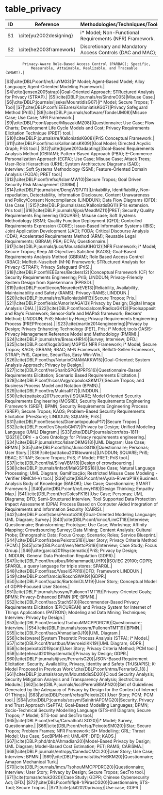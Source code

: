 # table_privacy

|ID|Reference|Methodologies/Techniques/Tools|
|--- |--- |--- |
|S1|\cite{yu2002designing}|i* Model; Non-Functional Requirements (NFR) Framework.|
|S2|\cite{he2003framework}|Discretionary and Mandatory Access Controls (DAC and MAC);
			Privacy-Aware Role-Based Access Control (PARBAC); Specific,
				Measurable, Attainable, Realizable, and Traceable (SMaRT).|
|S3|\cite{DBLP:conf/re/LiuYM03}|i* Model; Agent-Based Model; Alloy Language; Agent-Oriented
			Modeling Framework.|
|S4|\cite{jensen2005strap}|Goal-Oriented Approach; STRuctured Analysis for Privacy
			(STRAP).|
|S5|\cite{DBLP:journals/re/SindreO05}|Misuse Case.|
|S6|\cite{DBLP:journals/ijseke/MouratidisG07}|i* Model; Secure Tropos; T-Tool|
|S7|\cite{DBLP:conf/IEEEares/KalloniatisKG07}|Privacy Safeguard Method (PriS).|
|S8|\cite{DBLP:journals/software/TondelJM08}|Misuse Case; Use Case; NFR Framework.|
|S9|\cite{DBLP:conf/apscc/MiyazakiMZ08}|Questionnaire; Use Case; Flow Charts; Development Life Cycle
			Models and Cost; Privacy Requirements Elicitation Technique (PRET)
				tool.|
|S10|\cite{DBLP:journals/re/KalloniatisKG08}|PriS Conceptual Framework.|
|S11|\cite{DBLP:conf/mcis/KalloniatisKK09}|Goal Model; Directed Acyclic Graph; PriS tool.|
|S12|\cite{bijwe2010adapting}|Goal-Based Requirements Analysis Method (GBRAM);
			Pattern-Based Approach (PBA); E-Commerce Personalization Approach
				(ECPA); Use Case; Misuse Case; Attack Trees; User-Role Hierarchies
				(URH); System Architecture Diagrams (SAD); Interview; Soft Systems
				Methodology (SSM); Feature-Oriented Domain Analysis (FODA); PRET
				tool.|
|S13|\cite{DBLP:conf/refsq/IslamMW10}|Secure Tropos; Goal Driven Security Risk Management (GSRM).|
|S14|\cite{DBLP:journals/re/DengWSPJ11}|Linkability, Identifiability, Non-repudiation,
			Detectability, Information Disclosure, Content Unawareness and
				Policy/Consent Noncompliance (LINDDUN); Data Flow Diagrams (DFD);
				Use Case.|
|S15|\cite{DBLP:journals/asc/KalloniatisBG11}|Pris extension. Pris tool|
|S16|\cite{DBLP:journals/ijipsi/MeadMZ11}|PRET; Security Quality Requirements Engineering (SQUARE);
			Misuse case; Soft Systems Methodology (SSM); Quality Function
				Deployment (QFD); Controlled Requirements Expression (CORE);
				Issue-Based Information Systems (IBIS); Joint Application
				Development (JAD); FODA; Critical Discourse Analysis (CDA);
				Accelerated Requirements Method (ARM); Reusable Legal Requirements;
				GBRAM; PBA; ECPA; Questionnaire.|
|S17|\cite{DBLP:journals/jucs/MouratidisKIHG12}|NFR Framework; i* Model; Secure Tropos; Keep All Objectives
			Satisfied (KAOS); Goal-Based Requirements Analysis Method (GBRAM);
				Role Based Access Control (RBAC); Moffett-Nuseibeh (M-N) Framework;
				STRuctured Analysis for Privacy (STRAP); Privacy Safeguard (PriS).|
|S18|\cite{DBLP:conf/IEEEares/Beckers12}|Conceptual Framework (CF) for Security Requirements
			Engineering; PriS; LINDDUN; Privacy-Friendly System Design from
				Spiekermann (FPRSD).|
|S19|\cite{DBLP:conf/iecon/NeureiterEVE13}|Reliability, Availability, Maintainability and Safety
			(RAMS); Privacy-RAMS; LINDDUN.|
|S20|\cite{DBLP:journals/re/KalloniatisMI13}|Secure Tropos; Pris.|
|S21|\cite{DBLP:conf/eisic/AmorimAGA13}|Privacy by Design; Digital Image Analysis (DIA).|
|S22|\cite{DBLP:conf/socialcom/RadicsGK13}|Poolsappasit and Ray’s Framework; Sensor-Safe and MAPaS
			framework; Beckers’ Method; LINDDUN; PriS; Model by Hong; Privacy
				Requirements Engineering Process (PREPProcess).|
|S23|\cite{martin2014engineering}|Privacy by Design; Privacy Enhancing Technology (PET), Pris;
			i* Model; tools OASIS-Privacy Management Reference Model and
				Methodology (PMRM).|
|S24|\cite{DBLP:journals/re/BreauxHR14}|Survey; Interview; DFD.|
|S25|\cite{DBLP:conf/icgs3/GanjiMGP15}|NFR Framework; i* Model; Secure Tropos; KAOS; GBRAM; RBAC;
			M-N Framework, Bellotti-Sellen Framework, STRAP; PriS, Caprice,
				SecuriTas, Easy Win-Win.|
|S26|\cite{DBLP:conf/sp/NotarioCMAMAKKW15}|Goal-Oriented; System Analysis Approach; Privacy by Design.|
|S27|\cite{DBLP:conf/re/GharibSPGMPRFS16}|Questionnaire-Based Requirements Elicitation; Scenario Based
			Requirements Elicitation.|
|S28|\cite{DBLP:conf/hicss/ArgyropoulosSKM17}|Secure Tropos; and Business Process Model and Notation
			(BPMN).|
|S29|\cite{DBLP:conf/re/MukisaR17}|LINDDUN.|
|S30|\cite{pattakou2017security}|SQUARE; Model Oriented Security Requirements Engineering
			(MOSRE); Security Requirements Engineering Framework (SREF); BPMN;
				Security Requirements Engineering Process (SREP); Secure Tropos;
				KAOS; Problem-Based Security Requirements Elicitation (PresSure);
				LINDDUN; SQUARE; PriS.|
|S31|\cite{DBLP:conf/esorics/DiamantopoulouP17}|Secure Tropos.|
|S32|\cite{DBLP:conf/er/GharibGM17}|Privacy by Design; Unified Modeling Language (UML) Diagram.|
|S33|\cite{DBLP:journals/corr/abs-1811-12621}|COPri - a Core Ontology for Privacy requirements
			engineering.|
|S34|\cite{DBLP:journals/tcc/IslamOKMG18}|UML Diagram; Use Case; BPMN.|
|S35|\cite{DBLP:conf/ihc/JuniorSG18}|Questionnaire; Personas; User Story.|
|S36|\cite{pattakou2018towards}|LINDDUN; SQUARE; PriS; RBAC; STRAP; Secure Tropos; PriS; i*
			Model; PRET; PriS tool.|
|S37|\cite{DBLP:conf/isi/SilvaVBM18}|Design of crowdsourcing.|
|S38|\cite{DBLP:journals/infsof/MaiGSPBS18}|Use Case; Natural Language Processing; UML Diagram;
			Gamificação; Restricted Misuse Case Modeling - Verifier (RMCM-V)
				tool.|
|S39|\cite{DBLP:conf/re/Ayala-RiveraP18}|Business Analysis Body of Knowledge (BABOK); Use Case;
			Questionnaire; SMART Framework.|
|S40|\cite{DBLP:conf/re/LevyH18}|Design Thinking; Empathy Map.|
|S41|\cite{DBLP:conf/re/ColesFK18}|Use Case; Personas; UML Diagrams; DFD; Semi-Structured
			Interview; Tool Supported Data Protection Impact Assessment (DPIA)
				Process Based on Computer Aided Integration of Requirements and
				Information Security (CAIRIS).|
|S42|\cite{DBLP:conf/sbes/PeixotoS18}|Goal-Oriented Modeling Language; UML Diagram; Survey.|
|S43|\cite{DBLP:conf/icncc/LimCT18}|Interview; Questionnaire; Brainstorming; Prototype; Use
			Case; Workshop; Affinity Mapping; Crowdsourcing Survey; Data Mining;
				Content Analysis; Cultural Probe; Ethnographic Data; Focus Group;
				Scenario; Roles; Service Blueprint.|
|S44|\cite{DBLP:conf/sbes/PeixotoS18}|User Story; Privacy Criteria Method (PCM).|
|S45|\cite{DBLP:conf/wer/NettoPS19}|Interview; Case Study; Focus Group.|
|S46|\cite{garcia2019systematic}|PriS; Privacy by Design; LINDDUN; General Data Protection
			Regulation (GDPR).|
|S47|\cite{DBLP:conf/trustbus/MohammadiLUH19}|ISO/IEC 29100; GDPR; SPARQL, a query language for triple
			stores; SPARQL.|
|S48|\cite{DBLP:conf/sac/VeseliSPR19}|DFD; Framework LINDDUN.|
|S49|\cite{DBLP:conf/amcis/RoschSWA19}|GDPR.|
|S50|\cite{DBLP:conf/quatic/BartoliniDLM19}|User Story; Conceptual Model of GDPR-Focused User Stories.|
|S51|\cite{DBLP:journals/sosym/PullonenTMT19}|Privacy-Oriented Goals; BPMN; Privacy-Enhanced BPMN
			(PE-BPMN).|
|S52|\cite{DBLP:conf/sac/StachS19}|Recommender-Based Privacy Requirements Elicitation
			(EPICUREAN) and Privacy System for Internet of Things Applications
				(PATRON); Modeling and Data Mining Techniques; Interview; Privacy by
				Design.|
|S53|\cite{DBLP:conf/esorics/TsohouMMCPPDRC19}|Questionnaire; Interview.|
|S54|\cite{DBLP:journals/sosym/PullonenTMT19}|BPMN.|
|S55|\cite{DBLP:conf/sac/Ahmadian0J19}|UML Diagram.|
|S56|\cite{bware}|System Theoretic Process Analysis (STPA); i* Model.|
|S57|\cite{DBLP:conf/trustbus/MavroeidiKK19}|UML Diagram; GDPR.|
|S58|\cite{peixoto2019pcm}|User Story; Privacy Criteria Method; PCM tool.|
|S59|\cite{ehecatl2019systematic}|Privacy by Design; GDPR.|
|S60|\cite{DBLP:journals/ijisec/FerrarisG20}|JSON-Based Requirement Elicitation; Security, Availability,
			Privacy, Identity and Safety (TrUStAPIS); K-Model Proposed in
				Previous Work \cite{DBLP:conf/ntms/FerrarisGL18}.|
|S61|\cite{DBLP:journals/sosym/MouratidisSD20}|Cloud Security Analysis; Security Mitigation Analysis and
			Transparency Analysis; SectroCloud Module.|
|S62|\cite{DBLP:journals/isci/PereraBBAPN20}|Set of Guidelines Generated by the Adequacy of Privacy by
			Design for the Context of Internet Of Things.|
|S63|\cite{DBLP:conf/refsq/Peixoto20}|User Story; PCM; PCM tool.|
|S64|\cite{DBLP:journals/sosym/SalnitriAPDMG20}|Security, Privacy and Trust Approach (SePTA); Goal-Based
			Modelling Languages; BPMN; Socio-Technical Security Modelling
				Language (STS-ml) Diagram; Secure Tropos; i* Model; STS-tool and
				SecTro tool.|
|S65|\cite{DBLP:conf/refsq/CarvalhoALSO20}|i* Model; Survey, Questionnaire.|
|S66|\cite{DBLP:conf/refsq/PeixotoSM020}|iStar; Secure Tropos; Problem Frames; NFR Framework; SI*
			Modelling; GRL; Threat Model; Use Case; SecBPMN-ml; UML4PF; DFD;
				KAOS.|
|S67|\cite{DBLP:phd/dnb/Ahmadian20}|Model-Based Privacy by Design; UML Diagram; Model-Based Cost
			Estimation; PET; RAMS; CARiSMA.|
|S68|\cite{DBLP:journals/entropy/CanedoCMCL20}|User Story; Use Case; Interview; BPMN.|
|S69|\cite{DBLP:journals/tiis/HeBKM20}|Questionnaire; Amazon Mechanical Turk.|
|S70|\cite{DBLP:journals/imcs/TsohouMMCPPDRC20}|Questionnaire; Interview; User Story; Privacy by Design;
			Secure Tropos; SecTro tool.|
|S71|\cite{tomashchuk2020}|Case Study; GDPR; Chinese Cybersecurity Act; DFD.|
|S72|\cite{DBLP:conf/ifip8-1/PirasCG20}|Questionnaire; STS-Tool; Secure Tropos.|
|S73|\cite{akil2020privacy}|Use case; GDPR.|
